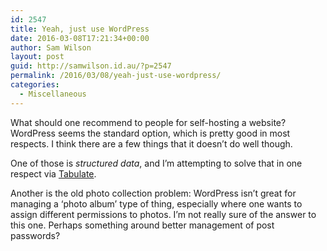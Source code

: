 ```yaml
---
id: 2547
title: Yeah, just use WordPress
date: 2016-03-08T17:21:34+00:00
author: Sam Wilson
layout: post
guid: http://samwilson.id.au/?p=2547
permalink: /2016/03/08/yeah-just-use-wordpress/
categories:
  - Miscellaneous
---
```

What should one recommend to people for self-hosting a website? WordPress seems the standard option, which is pretty good in most respects. I think there are a few things that it doesn&#8217;t do well though.

One of those is _structured data_, and I&#8217;m attempting to solve that in one respect via [Tabulate](http://tabulate.readthedocs.org).

Another is the old photo collection problem: WordPress isn&#8217;t great for managing a &#8216;photo album&#8217; type of thing, especially where one wants to assign different permissions to photos. I&#8217;m not really sure of the answer to this one. Perhaps something around better management of post passwords?